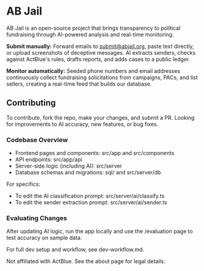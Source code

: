 # AB Jail

AB Jail is an open-source project that brings transparency to political fundraising through AI-powered analysis and real-time monitoring. 

**Submit manually:** Forward emails to submit@abjail.org, paste text directly, or upload screenshots of deceptive messages. AI extracts senders, checks against ActBlue's rules, drafts reports, and adds cases to a public ledger.

**Monitor automatically:** Seeded phone numbers and email addresses continuously collect fundraising solicitations from campaigns, PACs, and list sellers, creating a real-time feed that builds our database.

## Contributing

To contribute, fork the repo, make your changes, and submit a PR. Looking for improvements to AI accuracy, new features, or bug fixes.

### Codebase Overview
- Frontend pages and components: src/app and src/components
- API endpoints: src/app/api
- Server-side logic (including AI): src/server
- Database schemas and migrations: sql/ and src/server/db

For specifics:
- To edit the AI classification prompt: src/server/ai/classify.ts
- To edit the sender extraction prompt: src/server/ai/sender.ts

### Evaluating Changes
After updating AI logic, run the app locally and use the /evaluation page to test accuracy on sample data.

For full dev setup and workflow, see dev-workflow.md.

Not affiliated with ActBlue. See the about page for legal details.
